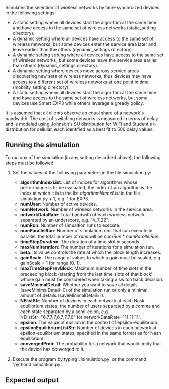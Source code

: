 Simulates the selection of wireless networks by time-synchroized devices in the following settings: 
* A static setting where all devices start the algorithm at the same time and have access to the same set of wireless networks (static_setting directory).
* A dynamic setting where all devices have access to the same set of wireless networks, but some devices enter the service area later and leave earlier than the others (dynamic_settings directory).
* A dynamic setting setting where  all devices have access to the same set of wireless networks, but some devices leave the service area earlier than others (dynamic_settings directory).
* A dynamic setting where devices move across service areas discovering new sets of wireless networks, thus devices may have access to a different set of wireless networks at one point in time (mobility_setting directory). 
* A static setting where all devices start the algorithm at the same time and have access to the same set of wireless networks, but some devices use Smart EXP3 while others leverage a greedy policy.

It is assumed that all clients observe an equal share of a network's bandwidth. The cost of switching networks is measured in terms of delay and is modeled using Johnson's SU distribution for WiFi and Student's t-distribution for cellular, each identified as a best fit to 500 delay values.

## Running the simulation
To run any of the simulation (in any setting described above), the following steps must be followed.
1. Set the values of the following parameters in the file simulation.py:
   * **algorithmIndexList**: List of indices for algorithms whose performance is to be evaluated; the index of an algorithm is the index at which it is in the list *algorithmNameList* in the file simulation.py + 1, e.g. 1 for EXP3.
   * **numUser**: Number of active devices.
   * **numNetwork**: Number of wireless networks in the service area.
   * **networkDataRate**: Total bandwith of each wireless network separated by an underscore, e.g. "4_7_22".
   * **numRun**: Number of simualtion runs to execute.
   * **numParallelRun**: Number of simulation runs that can execute in parallel; the total number of runs will be *numRun* * *numParallelRun*.
   * **timeStepDuration**: The duration of a time slot in seconds.
   * **maxNumIteration**: The number of iterations for a simulation run.
   * **beta**: Its value controls the rate at which the block length increases.
   * **gainScale**: The range of values to which a gain must be scaled, e.g. gainScale = 1 for range [0, 1].
   * **maxTimeStepPrevBlock**: Maximum number of time slots in the preceeding block (starting from the last time slots of that block) whose gain must be considered when taking a switch back decision.
   * **saveMinimalDetail**: Whether you want to save all details (saveMinimalDetail=0) of the simulation run or only a minimal amount of details (saveMinimalDetail=1).
   * **NElistStr**: Number of devices in each network at each Nask equilibrium states; the number of users separated by a comma and each state separated by a semi-colon, e.g. NElistStr="6,7,7;7,6,7;7,7,6" for networkDataRate="11_11_11".
   * **epsilon**: The value of epsilon in the context of epsilon-equilibrium.
   * **epsilonEquilibriumListStr**: Number of devices in each network at epsilon-equilibrium states, specified in the same format as for Nash equilibrium.
   * **convergedProb**: The probability for a network that would imply that the device has converged to it.

2. Execute the program by typing './simulation.py' or the command 'python3 simulation.py'.

## Expected output
